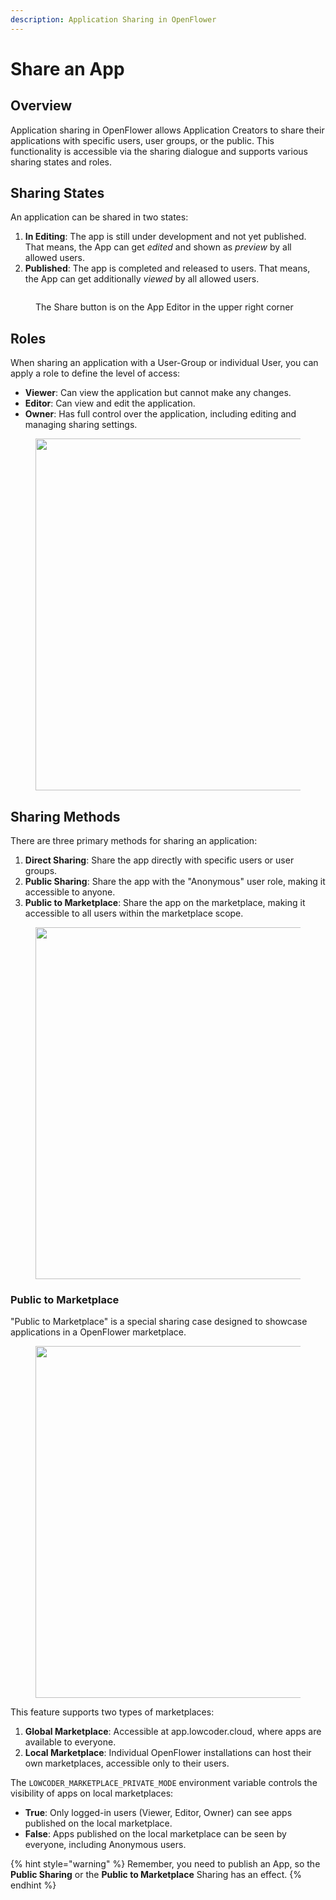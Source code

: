 ```yaml
---
description: Application Sharing in OpenFlower
---
```


# Share an App

## Overview

Application sharing in OpenFlower allows Application Creators to share their applications with specific users, user groups, or the public. This functionality is accessible via the sharing dialogue and supports various sharing states and roles.

## Sharing States

An application can be shared in two states:

1. **In Editing**: The app is still under development and not yet published. That means, the App can get _edited_ and shown as _preview_ by all allowed users.
2. **Published**: The app is completed and released to users. That means, the App can get additionally _viewed_ by all allowed users.

<figure><img src="../.gitbook/assets/App Editor  Share.png" alt=""><figcaption><p>The Share button is on the App Editor in the upper right corner</p></figcaption></figure>

## Roles

When sharing an application with a User-Group or individual User, you can apply a role to define the level of access:

* **Viewer**: Can view the application but cannot make any changes.
* **Editor**: Can view and edit the application.
* **Owner**: Has full control over the application, including editing and managing sharing settings.

<figure><img src="../.gitbook/assets/App Editor  Share in Workspace.png" alt="" width="563"><figcaption></figcaption></figure>

## Sharing Methods

There are three primary methods for sharing an application:

1. **Direct Sharing**: Share the app directly with specific users or user groups.
2. **Public Sharing**: Share the app with the "Anonymous" user role, making it accessible to anyone.
3. **Public to Marketplace**: Share the app on the marketplace, making it accessible to all users within the marketplace scope.

<figure><img src="../.gitbook/assets/App Editor  Share Public.png" alt="" width="563"><figcaption></figcaption></figure>

### Public to Marketplace

"Public to Marketplace" is a special sharing case designed to showcase applications in a OpenFlower marketplace.&#x20;

<figure><img src="../.gitbook/assets/App  Share Marketplace.png" alt="" width="563"><figcaption></figcaption></figure>

This feature supports two types of marketplaces:

1. **Global Marketplace**: Accessible at app.lowcoder.cloud, where apps are available to everyone.
2. **Local Marketplace**: Individual OpenFlower installations can host their own marketplaces, accessible only to their users.

The `LOWCODER_MARKETPLACE_PRIVATE_MODE` environment variable controls the visibility of apps on local marketplaces:

* **True**: Only logged-in users (Viewer, Editor, Owner) can see apps published on the local marketplace.
* **False**: Apps published on the local marketplace can be seen by everyone, including Anonymous users.

{% hint style="warning" %}
Remember, you need to publish an App, so the **Public Sharing** or the **Public to Marketplace** Sharing has an effect.
{% endhint %}

